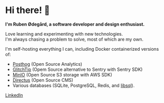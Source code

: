 # Hi there! 👋

**I'm Ruben Ødegård, a software developer and design enthusiast.**

Love learning and experimenting with new technologies.  
I'm always chasing a problem to solve, most of which are my own.  

I'm self-hosting everything I can, including Docker containerized versions of:
- [Posthog](https://posthog.com) (Open Source Analytics)
- [GlitchTip](https://glitchtip.com) (Opem Source alternative to Sentry with Sentry SDK)
- [MinIO](https://min.io) (Open Source S3 storage with AWS SDK)
- [Directus](https://directus.io/) (Open Source CMS)
- Various databases (SQLite, PostgreSQL, Redis, and [libsql](https://github.com/tursodatabase/libsql)).


[LinkedIn](https://linkedin.com/in/rubenodegard)
